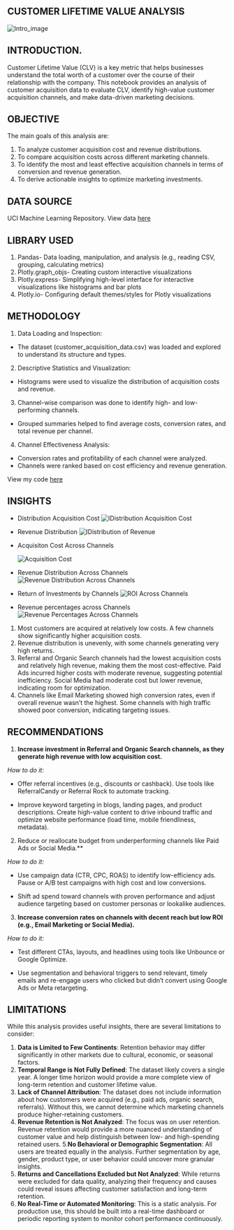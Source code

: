 ## CUSTOMER LIFETIME VALUE ANALYSIS
![Intro_image](https://github.com/Temperance-Godwin/COHORT-ANALYSIS/blob/main/Intro.png)

## INTRODUCTION.
Customer Lifetime Value (CLV) is a key metric that helps businesses understand the total worth of a customer over the course of their relationship with the company. This notebook provides an analysis of customer acquisition data to evaluate CLV, identify high-value customer acquisition channels, and make data-driven marketing decisions.

## OBJECTIVE
The main goals of this analysis are:
1. To analyze customer acquisition cost and revenue distributions.
2. To compare acquisition costs across different marketing channels.
3. To identify the most and least effective acquisition channels in terms of conversion and revenue generation.
4. To derive actionable insights to optimize marketing investments.

## DATA SOURCE
UCI Machine Learning Repository. View data [here](https://archive.ics.uci.edu/dataset/352/online+retail)

## LIBRARY USED
1. Pandas- Data loading, manipulation, and analysis (e.g., reading CSV, grouping, calculating metrics)
2. Plotly.graph_objs- Creating custom interactive visualizations
3. Plotly.express- Simplifying high-level interface for interactive visualizations like histograms and bar plots
4. Plotly.io- Configuring default themes/styles for Plotly visualizations

## METHODOLOGY
1. Data Loading and Inspection:
- The dataset (customer_acquisition_data.csv) was loaded and explored to understand its structure and types.
2. Descriptive Statistics and Visualization:
- Histograms were used to visualize the distribution of acquisition costs and revenue.
3. Channel-wise comparison was done to identify high- and low-performing channels.
- Grouped summaries helped to find average costs, conversion rates, and total revenue per channel.
4. Channel Effectiveness Analysis:
- Conversion rates and profitability of each channel were analyzed.
- Channels were ranked based on cost efficiency and revenue generation.

View my code [here](https://github.com/Temperance-Godwin/CUSTOMER-LIFETIME-VALUE-ANALYSIS/blob/main/customer%20lifetime%20value%20analysis.ipynb)

## INSIGHTS
- Distribution Acquisition Cost
  ![IDistribution Acquisition Cost]( https://github.com/Temperance-Godwin/CUSTOMER-LIFETIME-VALUE-ANALYSIS/blob/main/Distribution%20Of%20Acquisition%20Cost.png)

- Revenue Distribution
   ![IDistribution of Revenue](https://github.com/Temperance-Godwin/CUSTOMER-LIFETIME-VALUE-ANALYSIS/blob/main/Distribution%20Of%20Revenue.png)

- Acquisiton Cost Across Channels
  
   ![Acquisition Cost](https://github.com/Temperance-Godwin/CUSTOMER-LIFETIME-VALUE-ANALYSIS/blob/main/Customer%20Acquisition%20Cost%20by%20Channels.png)

- Revenue Distribution Across Channels
   ![Revenue Distribution Across Channels](https://github.com/Temperance-Godwin/CUSTOMER-LIFETIME-VALUE-ANALYSIS/blob/main/Total%20Percentage%20Revenue%20by%20Channels.png)

- Return of Investments by Channels
   ![ROI Across Channels](https://github.com/Temperance-Godwin/CUSTOMER-LIFETIME-VALUE-ANALYSIS/blob/main/ROI%20by%20Channels.png)
  
- Revenue percentages across Channels
  ![Revenue Percentages Across Channels](https://github.com/Temperance-Godwin/CUSTOMER-LIFETIME-VALUE-ANALYSIS/blob/main/Total%20Percentage%20Revenue%20by%20Channels.png)
  
1. Most customers are acquired at relatively low costs. A few channels show significantly higher acquisition costs.
2. Revenue distribution is unevenly, with some channels generating very high returns.
3. Referral and Organic Search channels had the lowest acquisition costs and relatively high revenue, making them the most cost-effective. Paid Ads incurred higher costs with moderate revenue, suggesting potential inefficiency. Social Media had moderate cost but lower revenue, indicating room for optimization.
4. Channels like Email Marketing showed high conversion rates, even if overall revenue wasn’t the highest. Some channels with high traffic showed poor conversion, indicating targeting issues.


## RECOMMENDATIONS
1. **Increase investment in Referral and Organic Search channels, as they generate high revenue with low acquisition cost.**

*How to do it:*
- Offer referral incentives (e.g., discounts or cashback). Use tools like ReferralCandy or Referral Rock to automate tracking.

- Improve keyword targeting in blogs, landing pages, and product descriptions. Create high-value content to drive inbound traffic and optimize website performance (load time, mobile friendliness, metadata).

2. Reduce or reallocate budget from underperforming channels like Paid Ads or Social Media.**

*How to do it:*
- Use campaign data (CTR, CPC, ROAS) to identify low-efficiency ads. Pause or A/B test campaigns with high cost and low conversions.

- Shift ad spend toward channels with proven performance and adjust audience targeting based on customer personas or lookalike audiences.

3. **Increase conversion rates on channels with decent reach but low ROI (e.g., Email Marketing or Social Media).**

*How to do it:*

- Test different CTAs, layouts, and headlines using tools like Unbounce or Google Optimize.

- Use segmentation and behavioral triggers to send relevant, timely emails and re-engage users who clicked but didn’t convert using Google Ads or Meta retargeting.

## LIMITATIONS
While this analysis provides useful insights, there are several limitations to consider:
1. **Data is Limited to Few Continents**: Retention behavior may differ significantly in other markets due to cultural, economic, or seasonal factors.
2. **Temporal Range is Not Fully Defined**: The dataset likely covers a single year. A longer time horizon would provide a more complete view of long-term retention and customer lifetime value.
3. **Lack of Channel Attribution**: The dataset does not include information about how customers were acquired (e.g., paid ads, organic search, referrals). Without this, we cannot determine which marketing channels produce higher-retaining customers.
4. **Revenue Retention is Not Analyzed**: The focus was on user retention. Revenue retention would provide a more nuanced understanding of customer value and help distinguish between low- and high-spending retained users.
5.**No Behavioral or Demographic Segmentation**: All users are treated equally in the analysis. Further segmentation by age, gender, product type, or user behavior could uncover more granular insights.
6. **Returns and Cancellations Excluded but Not Analyzed**: While returns were excluded for data quality, analyzing their frequency and causes could reveal issues affecting customer satisfaction and long-term retention.
7. **No Real-Time or Automated Monitoring**: This is a static analysis. For production use, this should be built into a real-time dashboard or periodic reporting system to monitor cohort performance continuously.
